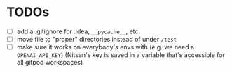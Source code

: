 # TODOs

-   [ ] add a .gitignore for .idea, `__pycache__`, etc.
-   [ ] move file to "proper" directories instead of under `/test`
-   [ ] make sure it works on everybody's envs with (e.g. we need a `OPENAI_API_KEY`) (Nitsan's key is saved in a variable that's accessible for all gitpod workspaces)
